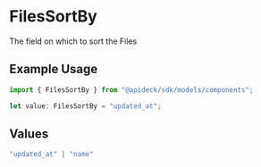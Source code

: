 # FilesSortBy

The field on which to sort the Files

## Example Usage

```typescript
import { FilesSortBy } from "@apideck/sdk/models/components";

let value: FilesSortBy = "updated_at";
```

## Values

```typescript
"updated_at" | "name"
```